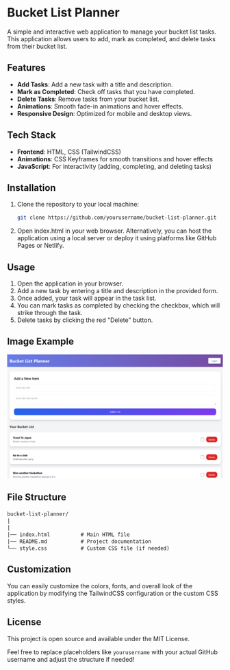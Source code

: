 # Bucket List Planner

A simple and interactive web application to manage your bucket list tasks. This application allows users to add, mark as completed, and delete tasks from their bucket list.

## Features

- **Add Tasks**: Add a new task with a title and description.
- **Mark as Completed**: Check off tasks that you have completed.
- **Delete Tasks**: Remove tasks from your bucket list.
- **Animations**: Smooth fade-in animations and hover effects.
- **Responsive Design**: Optimized for mobile and desktop views.

## Tech Stack

- **Frontend**: HTML, CSS (TailwindCSS)
- **Animations**: CSS Keyframes for smooth transitions and hover effects
- **JavaScript**: For interactivity (adding, completing, and deleting tasks)

## Installation

1. Clone the repository to your local machine:

   ```bash
   git clone https://github.com/yourusername/bucket-list-planner.git
   ```

2. Open index.html in your web browser.
   Alternatively, you can host the application using a local server or deploy it using platforms like GitHub Pages or Netlify.

## Usage

1. Open the application in your browser.
2. Add a new task by entering a title and description in the provided form.
3. Once added, your task will appear in the task list.
4. You can mark tasks as completed by checking the checkbox, which will strike through the task.
5. Delete tasks by clicking the red "Delete" button.

## Image Example

![Example Picture](img1.png)


## File Structure

    bucket-list-planner/
    |
    |
    |── index.html          # Main HTML file
    |── README.md           # Project documentation
    └── style.css           # Custom CSS file (if needed)

## Customization

You can easily customize the colors, fonts, and overall look of the application by modifying the TailwindCSS configuration or the custom CSS styles.

## License

This project is open source and available under the MIT License.

Feel free to replace placeholders like `yourusername` with your actual GitHub username and adjust the structure if needed!
    